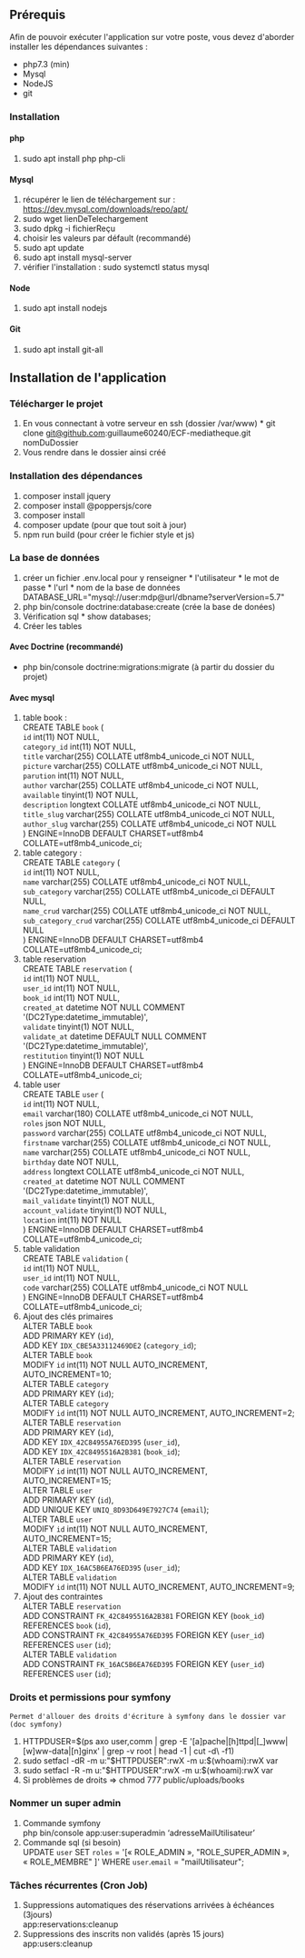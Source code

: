 ## Prérequis
Afin de pouvoir exécuter l'application sur votre poste, vous devez d'aborder installer les dépendances suivantes :
  * php7.3 (min)
  * Mysql
  * NodeJS
  * git
 
### Installation
#### php
  1. sudo apt install php php-cli

#### Mysql
  1. récupérer le lien de téléchargement sur : https://dev.mysql.com/downloads/repo/apt/
  2. sudo wget lienDeTelechargement
  3. sudo dpkg -i fichierReçu 
  4. choisir les valeurs par défault (recommandé) 
  5. sudo apt update 
  5. sudo apt install mysql-server
  6. vérifier l'installation : sudo systemctl status mysql
  
#### Node
  1. sudo apt install nodejs
  
#### Git
  1. sudo apt install git-all

## Installation de l'application

### Télécharger le projet
  1. En vous connectant à votre serveur en ssh (dossier /var/www)
    * git clone git@github.com:guillaume60240/ECF-mediatheque.git nomDuDossier       
  2. Vous rendre dans le dossier ainsi créé

### Installation des dépendances
  1. composer install jquery
  2. composer install @poppersjs/core
  3. composer install
  4. composer update (pour que tout soit à jour)
  5. npm run build (pour créer le fichier style et js)

### La base de données
  1. créer un fichier .env.local pour y renseigner
    * l'utilisateur
    * le mot de passe
    * l'url
    * nom de la base de données
    DATABASE_URL="mysql://user:mdp@url/dbname?serverVersion=5.7"
  2. php bin/console doctrine:database:create (crée la base de donées)
  3. Vérification sql 
    * show databases;
  4. Créer les tables
#### Avec Doctrine (recommandé)
* php bin/console doctrine:migrations:migrate (à partir du dossier du projet)
#### Avec mysql
1. table book :   
    CREATE TABLE `book` (   
        `id` int(11) NOT NULL,   
        `category_id` int(11) NOT NULL,   
        `title` varchar(255) COLLATE utf8mb4_unicode_ci NOT NULL,   
        `picture` varchar(255) COLLATE utf8mb4_unicode_ci NOT NULL,   
        `parution` int(11) NOT NULL,   
        `author` varchar(255) COLLATE utf8mb4_unicode_ci NOT NULL,   
        `available` tinyint(1) NOT NULL,   
        `description` longtext COLLATE utf8mb4_unicode_ci NOT NULL,   
        `title_slug` varchar(255) COLLATE utf8mb4_unicode_ci NOT NULL,   
        `author_slug` varchar(255) COLLATE utf8mb4_unicode_ci NOT NULL   
        ) ENGINE=InnoDB DEFAULT CHARSET=utf8mb4 COLLATE=utf8mb4_unicode_ci;   
2. table category :   
    CREATE TABLE `category` (   
        `id` int(11) NOT NULL,    
        `name` varchar(255) COLLATE utf8mb4_unicode_ci NOT NULL,    
        `sub_category` varchar(255) COLLATE utf8mb4_unicode_ci DEFAULT NULL,    
        `name_crud` varchar(255) COLLATE utf8mb4_unicode_ci NOT NULL,    
        `sub_category_crud` varchar(255) COLLATE utf8mb4_unicode_ci DEFAULT NULL    
        ) ENGINE=InnoDB DEFAULT CHARSET=utf8mb4 COLLATE=utf8mb4_unicode_ci;   
3. table reservation    
    CREATE TABLE `reservation` (   
        `id` int(11) NOT NULL,    
        `user_id` int(11) NOT NULL,   
        `book_id` int(11) NOT NULL,   
        `created_at` datetime NOT NULL COMMENT '(DC2Type:datetime_immutable)',   
        `validate` tinyint(1) NOT NULL,   
        `validate_at` datetime DEFAULT NULL COMMENT '(DC2Type:datetime_immutable)',   
        `restitution` tinyint(1) NOT NULL   
        ) ENGINE=InnoDB DEFAULT CHARSET=utf8mb4 COLLATE=utf8mb4_unicode_ci;   
4. table user    
    CREATE TABLE `user` (   
        `id` int(11) NOT NULL,   
        `email` varchar(180) COLLATE utf8mb4_unicode_ci NOT NULL,  
        `roles` json NOT NULL,   
        `password` varchar(255) COLLATE utf8mb4_unicode_ci NOT NULL,   
        `firstname` varchar(255) COLLATE utf8mb4_unicode_ci NOT NULL,   
        `name` varchar(255) COLLATE utf8mb4_unicode_ci NOT NULL,   
        `birthday` date NOT NULL,   
        `address` longtext COLLATE utf8mb4_unicode_ci NOT NULL,    
        `created_at` datetime NOT NULL COMMENT '(DC2Type:datetime_immutable)',   
        `mail_validate` tinyint(1) NOT NULL,   
        `account_validate` tinyint(1) NOT NULL,   
        `location` int(11) NOT NULL   
        ) ENGINE=InnoDB DEFAULT CHARSET=utf8mb4 COLLATE=utf8mb4_unicode_ci;   
5. table validation   
    CREATE TABLE `validation` (   
        `id` int(11) NOT NULL,   
        `user_id` int(11) NOT NULL,   
        `code` varchar(255) COLLATE utf8mb4_unicode_ci NOT NULL   
        ) ENGINE=InnoDB DEFAULT CHARSET=utf8mb4 COLLATE=utf8mb4_unicode_ci;   
6. Ajout des clés primaires   
    ALTER TABLE `book`    
        ADD PRIMARY KEY (`id`),    
        ADD KEY `IDX_CBE5A33112469DE2` (`category_id`);     
    ALTER TABLE `book`   
        MODIFY `id` int(11) NOT NULL AUTO_INCREMENT, AUTO_INCREMENT=10;     
    ALTER TABLE `category`   
        ADD PRIMARY KEY (`id`);   
    ALTER TABLE `category`   
        MODIFY `id` int(11) NOT NULL AUTO_INCREMENT, AUTO_INCREMENT=2;    
    ALTER TABLE `reservation`   
        ADD PRIMARY KEY (`id`),   
        ADD KEY `IDX_42C84955A76ED395` (`user_id`),   
        ADD KEY `IDX_42C8495516A2B381` (`book_id`);   
    ALTER TABLE `reservation`    
        MODIFY `id` int(11) NOT NULL AUTO_INCREMENT, AUTO_INCREMENT=15;     
    ALTER TABLE `user`   
        ADD PRIMARY KEY (`id`),   
        ADD UNIQUE KEY `UNIQ_8D93D649E7927C74` (`email`);     
    ALTER TABLE `user`   
        MODIFY `id` int(11) NOT NULL AUTO_INCREMENT, AUTO_INCREMENT=15;    
    ALTER TABLE `validation`    
        ADD PRIMARY KEY (`id`),   
        ADD KEY `IDX_16AC5B6EA76ED395` (`user_id`);   
    ALTER TABLE `validation`    
        MODIFY `id` int(11) NOT NULL AUTO_INCREMENT, AUTO_INCREMENT=9;    
7. Ajout des contraintes    
    ALTER TABLE `reservation`    
        ADD CONSTRAINT `FK_42C8495516A2B381` FOREIGN KEY (`book_id`) REFERENCES `book` (`id`),   
        ADD CONSTRAINT `FK_42C84955A76ED395` FOREIGN KEY (`user_id`) REFERENCES `user` (`id`);    
    ALTER TABLE `validation`    
        ADD CONSTRAINT `FK_16AC5B6EA76ED395` FOREIGN KEY (`user_id`) REFERENCES `user` (`id`);     

### Droits et permissions pour symfony
    Permet d'allouer des droits d'écriture à symfony dans le dossier var (doc symfony)
  1. HTTPDUSER=$(ps axo user,comm | grep -E '[a]pache|[h]ttpd|[_]www|[w]ww-data|[n]ginx' | grep -v root | head -1 | cut -d\  -f1)
  2. sudo setfacl -dR -m u:"$HTTPDUSER":rwX -m u:$(whoami):rwX var
  3. sudo setfacl -R -m u:"$HTTPDUSER":rwX -m u:$(whoami):rwX var
  4. Si problèmes de droits => chmod 777 public/uploads/books

### Nommer un super admin
  1. Commande symfony    
    php bin/console app:user:superadmin ‘adresseMailUtilisateur’
  2. Commande sql (si besoin)   
    UPDATE `user` SET `roles` = '[« ROLE_ADMIN », "ROLE_SUPER_ADMIN », « ROLE_MEMBRE" ]' WHERE `user`.`email` = "mailUtilisateur";

### Tâches récurrentes (Cron Job)
  1. Suppressions automatiques des réservations arrivées à échéances (3jours)   
    app:reservations:cleanup
  2. Suppressions des inscrits non validés (après 15 jours)   
    app:users:cleanup
